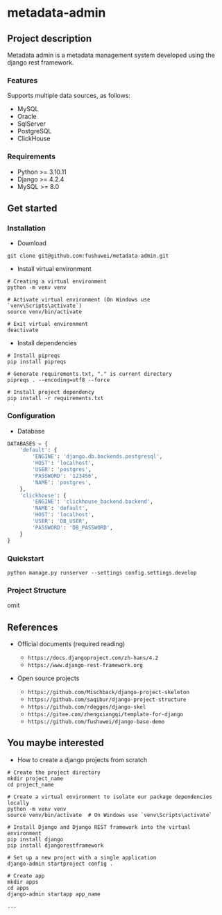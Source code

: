 ﻿# metadata-admin

## Project description

Metadata admin is a metadata management system developed using the django rest framework.

### Features

Supports multiple data sources, as follows:

- MySQL
- Oracle
- SqlServer
- PostgreSQL
- ClickHouse

### Requirements

- Python >= 3.10.11
- Django >= 4.2.4
- MySQL  >= 8.0

## Get started

### Installation

- Download

```shell
git clone git@github.com:fushuwei/metadata-admin.git
```

- Install virtual environment

```shell
# Creating a virtual environment
python -m venv venv

# Activate virtual environment (On Windows use `venv\Scripts\activate`)
source venv/bin/activate

# Exit virtual environment
deactivate
```

- Install dependencies

```shell
# Install pipreqs
pip install pipreqs

# Generate requirements.txt, "." is current directory
pipreqs . --encoding=utf8 --force

# Install project dependency
pip install -r requirements.txt
```

### Configuration

- Database

```python
DATABASES = {
    'default': {
        'ENGINE': 'django.db.backends.postgresql',
        'HOST': 'localhost',
        'USER': 'postgres',
        'PASSWORD': '123456',
        'NAME': 'postgres',
    },
    'clickhouse': {
        'ENGINE': 'clickhouse_backend.backend',
        'NAME': 'default',
        'HOST': 'localhost',
        'USER': 'DB_USER',
        'PASSWORD': 'DB_PASSWORD',
    }
}
```

### Quickstart

```shell
python manage.py runserver --settings config.settings.develop
```

### Project Structure

omit

## References

- Official documents (required reading)
    - `https://docs.djangoproject.com/zh-hans/4.2`
    - `https://www.django-rest-framework.org`


- Open source projects
    - `https://github.com/Mischback/django-project-skeleton`
    - `https://github.com/saqibur/django-project-structure`
    - `https://github.com/rdegges/django-skel`
    - `https://gitee.com/zhengxiangqi/template-for-django`
    - `https://github.com/fushuwei/django-base-demo`

## You maybe interested

- How to create a django projects from scratch

```shell
# Create the project directory
mkdir project_name
cd project_name

# Create a virtual environment to isolate our package dependencies locally
python -m venv venv
source venv/bin/activate  # On Windows use `venv\Scripts\activate`

# Install Django and Django REST framework into the virtual environment
pip install django
pip install djangorestframework

# Set up a new project with a single application
django-admin startproject config .

# Create app
mkdir apps
cd apps
django-admin startapp app_name

...
```
